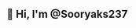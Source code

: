 ## 👋 Hi, I'm @Sooryaks237

<!--
**Sooryaks237/Sooryaks237** is a ✨ _special_ ✨ repository because its `README.md` (this file) appears on your GitHub profile.

Here are some ideas to get you started:

- 🔭 I’m currently working on Data Science/ Data Analyst projects
- 👯 I’m looking to collaborate on AI/ ML projects
- 🤔 I’m looking for help with ...
- 📫 How to reach me: @sooryaks552@gmail.com / +917034120552
-->
